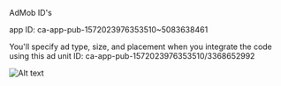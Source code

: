 AdMob ID's

app ID:
ca-app-pub-1572023976353510~5083638461

You'll specify ad type, size, and placement when you integrate the code using this ad unit ID:
ca-app-pub-1572023976353510/3368652992

![Alt text](image.png)